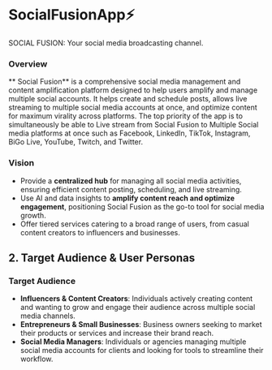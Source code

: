 # SocialFusionApp⚡️
SOCIAL FUSION: Your social media broadcasting channel.
### Overview
** Social Fusion** is a comprehensive social media management and content amplification platform designed to help users amplify and manage multiple social accounts. It helps create and schedule posts, allows live streaming to multiple social media accounts at once, and optimize content for maximum virality across platforms. The top priority of the app is to simultaneously be able to Live stream from Social Fusion to Multiple Social media platforms at once such as Facebook, LinkedIn, TikTok, Instagram, BiGo Live, YouTube, Twitch, and Twitter.
### Vision
- Provide a **centralized hub** for managing all social media activities, ensuring efficient content posting, scheduling, and live streaming.
- Use AI and data insights to **amplify content reach and optimize engagement**, positioning Social Fusion as the go-to tool for social media growth.
- Offer tiered services catering to a broad range of users, from casual content creators to influencers and businesses.

## 2. Target Audience & User Personas
### Target Audience
- **Influencers & Content Creators**: Individuals actively creating content and wanting to grow and engage their audience across multiple social media channels.
- **Entrepreneurs & Small Businesses**: Business owners seeking to market their products or services and increase their brand reach.
- **Social Media Managers**: Individuals or agencies managing multiple social media accounts for clients and looking for tools to streamline their workflow.
